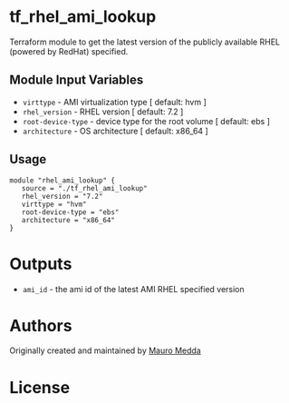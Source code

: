 tf_rhel_ami_lookup
===========

Terraform module to get the latest version of the publicly available RHEL (powered by RedHat)
specified.


Module Input Variables
----------------------

- `virttype`   - AMI virtualization type [ default: hvm ]
- `rhel_version` - RHEL version [ default: 7.2 ]
- `root-device-type` - device type for the root volume [ default: ebs ]
- `architecture` - OS architecture [ default: x86_64 ]



Usage
-----

```hcl
module "rhel_ami_lookup" {
   source = "./tf_rhel_ami_lookup"
   rhel_version = "7.2"
   virttype = "hvm"
   root-device-type = "ebs"
   architecture = "x86_64"
}

```


Outputs
=======

 - `ami_id` - the ami id of the latest AMI RHEL specified version

Authors
=======

Originally created and maintained by [Mauro Medda](https://github.com/mauromedda)

License
=======
